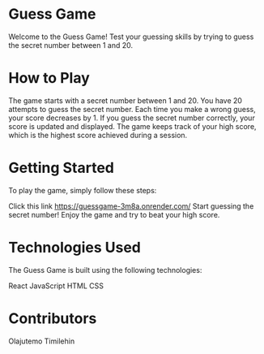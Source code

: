 # Guess Game

Welcome to the Guess Game! Test your guessing skills by trying to guess the secret number between 1 and 20.

# How to Play

The game starts with a secret number between 1 and 20.
You have 20 attempts to guess the secret number.
Each time you make a wrong guess, your score decreases by 1.
If you guess the secret number correctly, your score is updated and displayed.
The game keeps track of your high score, which is the highest score achieved during a session.

# Getting Started

To play the game, simply follow these steps:

Click this link https://guessgame-3m8a.onrender.com/
Start guessing the secret number!
Enjoy the game and try to beat your high score.

# Technologies Used

The Guess Game is built using the following technologies:

React
JavaScript
HTML
CSS

# Contributors

Olajutemo Timilehin
